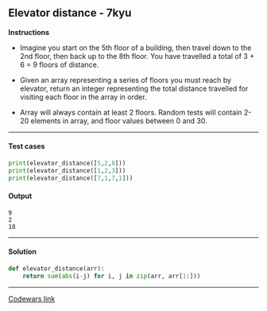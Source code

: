 ## Elevator distance - 7kyu

**Instructions**

- Imagine you start on the 5th floor of a building, then travel down to the 2nd floor, then back up to the 8th floor. You have travelled a total of 3 + 6 = 9 floors of distance.

- Given an array representing a series of floors you must reach by elevator, return an integer representing the total distance travelled for visiting each floor in the array in order.

- Array will always contain at least 2 floors. Random tests will contain 2-20 elements in array, and floor values between 0 and 30.

---

#### Test cases

```python
print(elevator_distance([5,2,8]))
print(elevator_distance([1,2,3]))
print(elevator_distance([7,1,7,1]))
```

#### Output 

```
9
2
18
```

---

#### Solution

```python
def elevator_distance(arr): 
    return sum(abs(i-j) for i, j in zip(arr, arr[1:]))
```

---

[Codewars link](https://www.codewars.com/kata/59f061773e532d0c87000d16)
